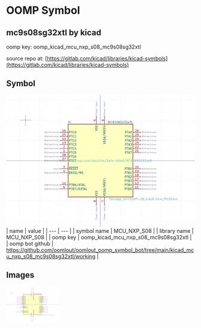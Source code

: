 # OOMP Symbol  
## mc9s08sg32xtl  by kicad  
  
oomp key: oomp_kicad_mcu_nxp_s08_mc9s08sg32xtl  
  
source repo at: [https://gitlab.com/kicad/libraries/kicad-symbols](https://gitlab.com/kicad/libraries/kicad-symbols)  
## Symbol  
  
[![working.png](working_600.png)](working.png)  
| name | value | 
| --- | --- | 
| symbol name | MCU_NXP_S08 | 
| library name | MCU_NXP_S08 | 
| oomp key | oomp_kicad_mcu_nxp_s08_mc9s08sg32xtl | 
| oomp bot github | https://github.com/oomlout/oomlout_oomp_symbol_bot/tree/main/kicad_mcu_nxp_s08_mc9s08sg32xtl/working | 
## Images  
  
[![working.png](working_140.png)](working.png)  
